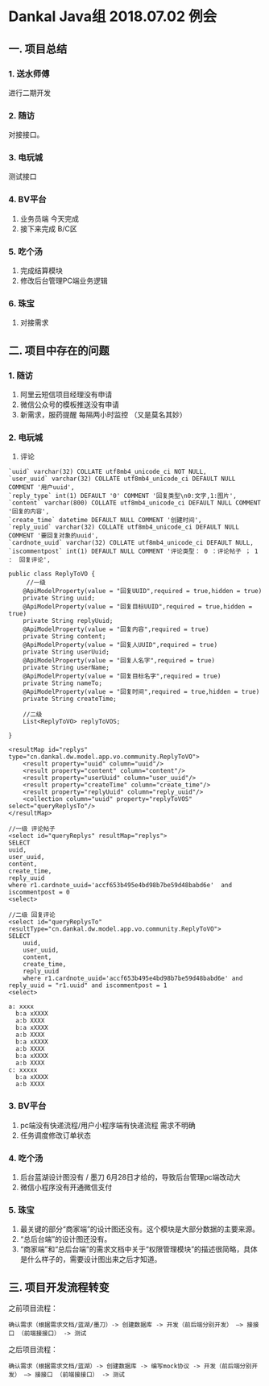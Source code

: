 # Dankal Java组 2018.07.02 例会

## 一. 项目总结

### 1. 送水师傅
进行二期开发

### 2. 随访
对接接口。


### 3. 电玩城
测试接口

### 4. BV平台
1. 业务员端 今天完成
2. 接下来完成 B/C区

### 5. 吃个汤
1. 完成结算模块
2. 修改后台管理PC端业务逻辑

### 6. 珠宝
1. 对接需求

## 二. 项目中存在的问题
### 1.  随访

1. 阿里云短信项目经理没有申请
2. 微信公众号的模板推送没有申请
3. 新需求，服药提醒 每隔两小时监控 （又是莫名其妙）

### 2. 电玩城

1. 评论

```
`uuid` varchar(32) COLLATE utf8mb4_unicode_ci NOT NULL,
`user_uuid` varchar(32) COLLATE utf8mb4_unicode_ci DEFAULT NULL COMMENT '用户uuid',
`reply_type` int(1) DEFAULT '0' COMMENT '回复类型\n0:文字,1:图片',
`content` varchar(800) COLLATE utf8mb4_unicode_ci DEFAULT NULL COMMENT '回复的内容',
`create_time` datetime DEFAULT NULL COMMENT '创建时间',
`reply_uuid` varchar(32) COLLATE utf8mb4_unicode_ci DEFAULT NULL COMMENT '要回复对象的uuid',
`cardnote_uuid` varchar(32) COLLATE utf8mb4_unicode_ci DEFAULT NULL,
`iscommentpost` int(1) DEFAULT NULL COMMENT '评论类型： 0 ：评论帖子 ； 1 :  回复评论',
```

```
public class ReplyToVO {
     //一级
    @ApiModelProperty(value = "回复UUID",required = true,hidden = true)
    private String uuid;
    @ApiModelProperty(value = "回复目标UUID",required = true,hidden = true)
    private String replyUuid;
    @ApiModelProperty(value = "回复内容",required = true)
    private String content;
    @ApiModelProperty(value = "回复人UUID",required = true)
    private String userUuid;
    @ApiModelProperty(value = "回复人名字",required = true)
    private String userName;
    @ApiModelProperty(value = "回复目标名字",required = true)
    private String nameTo;
    @ApiModelProperty(value = "回复时间",required = true,hidden = true)
    private String createTime;

    //二级
    List<ReplyToVO> replyToVOS;

}
```
```
<resultMap id="replys" type="cn.dankal.dw.model.app.vo.community.ReplyToVO">
    <result property="uuid" column="uuid"/>
    <result property="content" column="content"/>
    <result property="userUuid" column="user_uuid"/>
    <result property="createTime" column="create_time"/>
    <result property="replyUuid" column="reply_uuid"/>
    <collection column="uuid" property="replyToVOS" select="queryReplysTo"/>
</resultMap>

//一级 评论帖子
<select id="queryReplys" resultMap="replys">
SELECT
uuid,
user_uuid,
content,
create_time,
reply_uuid
where r1.cardnote_uuid='accf653b495e4bd98b7be59d48babd6e'  and iscommentpost = 0
<select>

//二级 回复评论
<select id="queryReplysTo" resultType="cn.dankal.dw.model.app.vo.community.ReplyToVO">
SELECT
    uuid,
    user_uuid,
    content,
    create_time,
    reply_uuid
    where r1.cardnote_uuid='accf653b495e4bd98b7be59d48babd6e' and reply_uuid = "r1.uuid" and iscommentpost = 1
<select>
```

```
a: xxxx
  b:a xXXXX
  a:b XXXX
  b:a xXXXX
  a:b XXXX
  b:a xXXXX
  a:b XXXX
  b:a xXXXX
  a:b XXXX
c: xxxxx
  b:a xXXXX
  a:b XXXX
```

### 3. BV平台

1. pc端没有快递流程/用户小程序端有快递流程 需求不明确
2. 任务调度修改订单状态

### 4. 吃个汤

1. 后台蓝湖设计图没有 / 墨刀 6月28日才给的，导致后台管理pc端改动大
2. 微信小程序没有开通微信支付

### 5. 珠宝

1. 最关键的部分“商家端”的设计图还没有。这个模块是大部分数据的主要来源。
2. “总后台端”的设计图还没有。
3. “商家端”和“总后台端”的需求文档中关于“权限管理模块”的描述很简略，具体是什么样子的，需要设计图出来之后才知道。


## 三. 项目开发流程转变

之前项目流程：

```
确认需求（根据需求文档/蓝湖/墨刀）-> 创建数据库 -> 开发（前后端分别开发） —> 接接口 （前端接接口） -> 测试
```


之后项目流程：

```
确认需求（根据需求文档/蓝湖）-> 创建数据库 -> 编写mock协议 -> 开发（前后端分别开发） —> 接接口 （前端接接口） -> 测试
```
